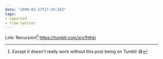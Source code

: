```yaml
---
date: "2009-03-27T17:28:26Z"
tags:
- imported
- from-twitter
---
```

Link: Recursion![^1] https://tumblr.com/xrx1hthki

[^1]: Except it doesn't really work without this post being on Tumblr 😅
